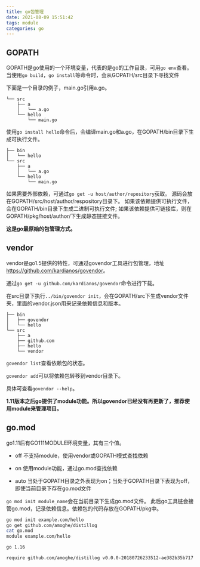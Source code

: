 ```yaml
---
title: go包管理
date: 2021-08-09 15:51:42
tags: module
categories: go
---
```


## GOPATH

GOPATH是go使用的一个环境变量，代表的是go的工作目录，可用`go env`查看。
当使用`go build`，`go install`等命令时，会从GOPATH/src目录下寻找文件

下面是一个目录的例子，main.go引用a.go。

```code
└── src
    ├── a
    │   └── a.go
    └── hello
        └── main.go
```

使用`go install hello`命令后，会编译main.go和a.go，在GOPATH/bin目录下生成可执行文件。

```code
├── bin
│   └── hello
└── src
    ├── a
    │   └── a.go
    └── hello
        └── main.go
```

如果需要外部依赖，可通过`go get -u host/author/repository`获取。
源码会放在GOPATH/src/host/author/respository目录下。
如果该依赖提供可执行文件，会在GOPATH/bin目录下生成二进制可执行文件;
如果该依赖提供可链接库，则在GOPATH/pkg/host/author/下生成静态链接文件。

**这是go最原始的包管理方式。**

## vendor

vendor是go1.5提供的特性，可通过govendor工具进行包管理，地址<https://github.com/kardianos/govendor>。

通过`go get -u github.com/kardianos/govendor`命令进行下载。

在src目录下执行`../bin/govendor init`，会在GOPATH/src下生成vendor文件夹，里面的vendor.json用来记录依赖信息和版本。

```code
├── bin
│   ├── govendor
│   └── hello
└── src
    ├── a
    ├── github.com
    ├── hello
    └── vendor
```

`govendor list`查看依赖包的状态。

`govendor add`可以将依赖包转移到vendor目录下。

具体可查看`govendor --help`。

**1.11版本之后go提供了module功能。所以govendor已经没有再更新了，推荐使用module来管理项目。**

## go.mod

go1.11后有GO111MODULE环境变量，其有三个值。

- off 不支持module，使用vendor或GOPATH模式查找依赖

- on 使用module功能，通过go.mod查找依赖

- auto 当处于GOPATH目录之外表现为on；当处于GOPATH目录下表现为off，即使当前目录下存在go.mod文件

`go mod init module_name`会在当前目录下生成go.mod文件。
此后go工具链会接管go.mod，记录依赖信息。依赖包的代码存放在GOPATH/pkg中。

```bash
go mod init example.com/hello
go get github.com/amoghe/distillog
cat go.mod
module example.com/hello

go 1.16

require github.com/amoghe/distillog v0.0.0-20180726233512-ae382b35b717
```

